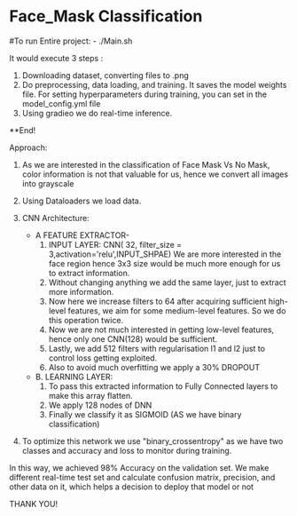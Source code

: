# Face_Mask Classification

#To run Entire project:
    - ./Main.sh

It would execute 3 steps :  
1. Downloading dataset, converting files to .png
2. Do preprocessing, data loading, and training. It saves the model weights file.
For setting hyperparameters during training, you can set in the model_config.yml file
3. Using gradieo we do real-time inference. 
 
**End!

Approach:
1. As we are interested in the classification of Face Mask Vs No Mask, color information is not that valuable for us, hence we convert all images into grayscale
2. Using Dataloaders we load data.

3. CNN Architecture:
   - A FEATURE EXTRACTOR- 
      1. INPUT LAYER: CNN( 32, filter_size = 3,activation='relu',INPUT_SHPAE)
               We are more interested in the face region hence 3x3 size would be much more enough for us to extract information.
      2. Without changing anything we add the same layer, just to extract more information.
      3. Now here we increase filters to 64 after acquiring sufficient high-level features, we aim for some medium-level features. So we do this operation twice.
      4. Now we are not much interested in getting low-level features, hence only one CNN(128) would be sufficient.
      5. Lastly, we add 512 filters with regularisation  l1 and l2 just to control loss getting exploited.
      6. Also to avoid much overfitting we apply a 30% DROPOUT
   - B. LEARNING LAYER:
     1. To pass this extracted information to Fully Connected layers to make this array flatten.
     2. We apply 128 nodes of DNN
     3. Finally we classify it as SIGMOID (AS we have binary classification)
   
4. To optimize this network we use "binary_crossentropy" as we have two classes and accuracy and loss to monitor during training.


In this way, we achieved 98% Accuracy on the validation set.
We make different real-time test set and calculate confusion matrix, precision, and other data on it, which helps a decision to deploy that model or not


THANK YOU!